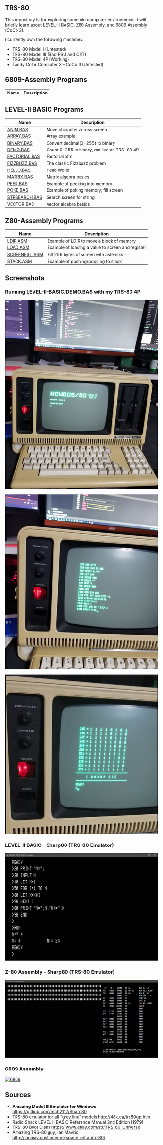 ## TRS-80
This repository is for exploring some old computer environments.
I will briefly learn about LEVEL-II BASIC, Z80 Assembly, and 6809 Assembly (CoCo 3).


I currently own the following machines:
* TRS-80 Model I (Untested)
* TRS-80 Model III (Bad PSU and CRT)
* TRS-80 Model 4P (Working)
* Tandy Color Computer 3 - CoCo 3 (Untested)


## 6809-Assembly Programs
| **Name**           | **Description** |
| ------------------ | --------------- |


## LEVEL-II BASIC Programs
| **Name**           | **Description** |
| ------------------ | --------------- |
| [ANIM.BAS](https://github.com/barrettotte/TRS-80/tree/master/LEVEL-II-BASIC/ANIM.BAS) | Move character across screen |
| [ARRAY.BAS](https://github.com/barrettotte/TRS-80/tree/master/LEVEL-II-BASIC/ARRAY.BAS) | Array example |
| [BINARY.BAS](https://github.com/barrettotte/TRS-80/tree/master/LEVEL-II-BASIC/BINARY.BAS) | Convert decimal(0-255) to binary |
| [DEMO.BAS](https://github.com/barrettotte/TRS-80/tree/master/LEVEL-II-BASIC/DEMO.BAS) | Count 0-255 in binary, ran live on TRS-80 4P |
| [FACTORIAL.BAS](https://github.com/barrettotte/TRS-80/tree/master/LEVEL-II-BASIC/FACTORIAL.BAS) | Factorial of n |
| [FIZZBUZZ.BAS](https://github.com/barrettotte/TRS-80/tree/master/LEVEL-II-BASIC/FIZZBUZZ.BAS) | The classic Fizzbuzz problem |
| [HELLO.BAS](https://github.com/barrettotte/TRS-80/tree/master/LEVEL-II-BASIC/HELLO.BAS) | Hello World |
| [MATRIX.BAS](https://github.com/barrettotte/TRS-80/tree/master/LEVEL-II-BASIC/MATRIX.BAS) | Matrix algebra basics |
| [PEEK.BAS](https://github.com/barrettotte/TRS-80/tree/master/LEVEL-II-BASIC/PEEK.BAS) | Example of peeking into memory |
| [POKE.BAS](https://github.com/barrettotte/TRS-80/tree/master/LEVEL-II-BASIC/POKE.BAS) | Example of poking memory; fill screen |
| [STRSEARCH.BAS](https://github.com/barrettotte/TRS-80/tree/master/LEVEL-II-BASIC/STRSEARCH.BAS) | Search screen for string |
| [VECTOR.BAS](https://github.com/barrettotte/TRS-80/tree/master/LEVEL-II-BASIC/VECTOR.BAS) | Vector algebra basics |


## Z80-Assembly Programs
| **Name**           | **Description** |
| ------------------ | --------------- |
| [LDIR.ASM](https://github.com/barrettotte/TRS-80/tree/master/Z80-ASSEMBLY/LDIR.ASM) | Example of LDIR to move a block of memory |
| [LOAD.ASM](https://github.com/barrettotte/TRS-80/tree/master/Z80-ASSEMBLY/LOAD.ASM) | Example of loading a value to screen and register |
| [SCREENFILL.ASM](https://github.com/barrettotte/TRS-80/tree/master/Z80-ASSEMBLY/SCREENFILL.ASM) | Fill 256 bytes of screen with asterisks |
| [STACK.ASM](https://github.com/barrettotte/TRS-80/tree/master/Z80-ASSEMBLY/STACK.ASM) | Example of pushing/popping to stack |


## Screenshots


### Running LEVEL-II-BASIC/DEMO.BAS with my TRS-80 4P
[![live-dos](https://github.com/barrettotte/TRS-80/blob/master/screenshots/live-dos.PNG)](https://github.com/barrettotte/TRS-80/blob/master/screenshots/live-dos.PNG)


[![live-code](https://github.com/barrettotte/TRS-80/blob/master/screenshots/live-code.PNG)](https://github.com/barrettotte/TRS-80/blob/master/screenshots/live-code.PNG)


[![live-end](https://github.com/barrettotte/TRS-80/blob/master/screenshots/live-end.PNG)](https://github.com/barrettotte/TRS-80/blob/master/screenshots/live-end.PNG)


### LEVEL-II BASIC - Sharp80 (TRS-80 Emulator)
[![basic](https://github.com/barrettotte/TRS-80/blob/master/screenshots/BASIC.PNG)](https://github.com/barrettotte/TRS-80/blob/master/screenshots/BASIC.PNG)


### Z-80 Assembly - Sharp80 (TRS-80 Emulator)
[![z80](https://github.com/barrettotte/TRS-80/blob/master/screenshots/Z80.PNG)](https://github.com/barrettotte/TRS-80/blob/master/screenshots/Z80.PNG)


### 6809 Assembly
[![6809](https://github.com/barrettotte/TRS-80/blob/master/screenshots/6809.PNG)](https://github.com/barrettotte/TRS-80/blob/master/screenshots/6809.PNG)


## Sources
* **Amazing Model III Emulator for Windows** https://github.com/mch2112/Sharp80
* TRS-80 emulator for all "grey line" models http://48k.ca/trs80gp.htm
* Radio Shack LEVEL II BASIC Reference Manual 2nd Edition (1979)
* TRS-80 Boot Disks https://www.ebay.com/str/TRS-80-Universe
* Amazing TRS-80 guy, Ian Mavric http://ianmav.customer.netspace.net.au/trs80/

